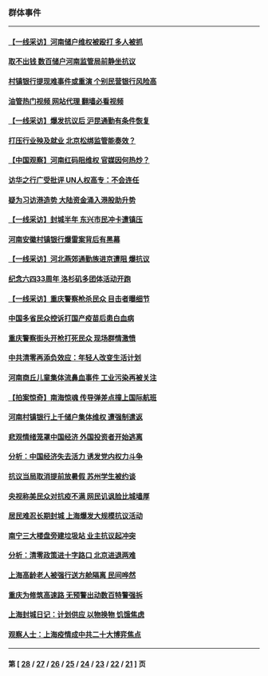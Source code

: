 ### 群体事件
---
#### [【一线采访】河南储户维权被殴打 多人被抓](../../pages/ncid279/n13768629.md?06301645) 
#### [取不出钱 数百储户河南监管局前静坐抗议](../../pages/ncid279/n13767198.md?06301645) 
#### [村镇银行提现难事件或重演 个别民营银行风险高](../../pages/ncid279/n13764495.md?06301645) 
#### [油管热门视频 网站代理 翻墙必看视频](http://209.222.30.114:81/youtube.html?06301645)
#### [【一线采访】爆发抗议后 沪昆通勤有条件恢复](../../pages/ncid279/n13763504.md?06301645) 
#### [打压行业殃及就业 北京松绑监管能奏效？](../../pages/ncid279/n13761130.md?06301645) 
#### [【中国观察】河南红码阻维权 官媒因何热炒？](../../pages/ncid279/n13760146.md?06301645) 
#### [访华之行广受批评 UN人权高专：不会连任](../../pages/ncid279/n13758655.md?06301645) 
#### [疑为习访港造势 大陆资金涌入港股助升势](../../pages/ncid279/n13756127.md?06301645) 
#### [【一线采访】封城半年 东兴市民冲卡遭镇压](../../pages/ncid279/n13754277.md?06301645) 
#### [河南安徽村镇银行爆雷案背后有黑幕](../../pages/ncid279/n13754230.md?06301645) 
#### [【一线采访】河北燕郊通勤族进京遭阻 爆抗议](../../pages/ncid279/n13749999.md?06301645) 
#### [纪念六四33周年 洛杉矶多团体活动开跑](../../pages/ncid279/n13749760.md?06301645) 
#### [【一线采访】重庆警察枪杀民众 目击者曝细节](../../pages/ncid279/n13749360.md?06301645) 
#### [中国多省民众控诉打国产疫苗后患白血病](../../pages/ncid279/n13748740.md?06301645) 
#### [重庆警察街头开枪打死民众 现场群情激愤](../../pages/ncid279/n13749070.md?06301645) 
#### [中共清零再添负效应：年轻人改变生活计划](../../pages/ncid279/n13748102.md?06301645) 
#### [河南商丘儿童集体流鼻血事件 工业污染再被关注](../../pages/ncid279/n13747065.md?06301645) 
#### [【拍案惊奇】南海惊魂 传导弹差点撞上国际航班](../../pages/ncid279/n13746784.md?06301645) 
#### [河南村镇银行上千储户集体维权 遭强制遣返](../../pages/ncid279/n13743906.md?06301645) 
#### [悲观情绪笼罩中国经济 外国投资者开始逃离](../../pages/ncid279/n13743825.md?06301645) 
#### [分析：中国经济失去活力 诱发党内权力斗争](../../pages/ncid279/n13740219.md?06301645) 
#### [抗议当局取消提前放暑假 苏州学生被约谈](../../pages/ncid279/n13738981.md?06301645) 
#### [央视称美民众对抗疫不满 网民讥讽脸比城墙厚](../../pages/ncid279/n13738685.md?06301645) 
#### [居民难忍长期封城 上海爆发大规模抗议活动](../../pages/ncid279/n13724894.md?06301645) 
#### [南宁三大楼盘旁建垃圾站 业主抗议起冲突](../../pages/ncid279/n13723244.md?06301645) 
#### [分析：清零政策进十字路口 北京进退两难](../../pages/ncid279/n13722760.md?06301645) 
#### [上海高龄老人被强行送方舱隔离 民间哗然](../../pages/ncid279/n13717318.md?06301645) 
#### [重庆为修筑高速路 无预警出动数百特警强拆](../../pages/ncid279/n13716893.md?06301645) 
#### [上海封城日记：计划供应 以物换物 饥饿焦虑](../../pages/ncid279/n13715646.md?06301645) 
#### [观察人士：上海疫情成中共二十大博弈焦点](../../pages/ncid279/n13713349.md?06301645) 

---
#### 第 [ [28](./28.md?06301645) / [27](./27.md?06301645) / [26](./26.md?06301645) / [25](./25.md?06301645) / [24](./24.md?06301645) / [23](./23.md?06301645) / [22](./22.md?06301645) / [21](./21.md?06301645) ] 页
